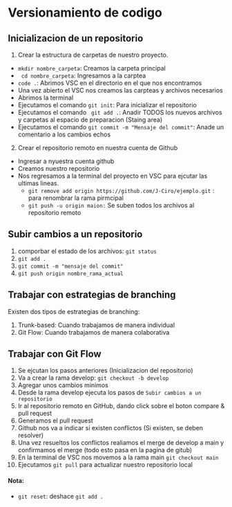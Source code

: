 # Versionamiento de codigo

## Inicializacion de un repositorio

1. Crear la estructura de carpetas de nuestro proyecto.

- `mkdir nombre_carpeta`: Creamos la carpeta principal
- ` cd nombre_carpeta`: Ingresamos a la carptea
- `code .`: Abrimos VSC en el directorio en el que nos encontramos
- Una vez abierto el VSC nos creamos las carpteas y archivos necesarios
- Abrimos la terminal
- Ejecutamos el comando `git init`: Para inicializar el repositorio
- Ejecutamos el comando ` git add .`: Anadir TODOS los nuevos archivos y carpetas al espacio de preparacion (Staing area)
- Ejecutamos el comando `git commit -m "Mensaje del commit"`: Anade un comentario a los cambios echos

2. Crear el repositorio remoto en nuestra cuenta de Github

- Ingresar a nyuestra cuenta github
- Creamos nuestro repositorio
- Nos regresamos a la terminal del proyecto en VSC para ejcutar las ultimas lineas.
  - `git remove add origin https://github.com/J-Ciro/ejemplo.git` : para renombrar la rama pirmcipal
  - `git push -u origin maion:` Se suben todos los archivos al repositorio remoto

## Subir cambios a un repositorio

1. comporbar el estado de los archivos: `git status`
2. `git add .`
3. `git commit -m "mensaje del commit"`
4. `git push origin nombre_rama_actual`

## Trabajar con estrategias de branching

Existen dos tipos de estrategias de branching:

1. Trunk-based: Cuando trabajamos de manera individual
2. Git Flow: Cuando trabajamos de manera colaborativa

## Trabajar con Git Flow

1. Se ejcutan los pasos anteriores (Inicializacion del repositorio)
2. Va a crear la rama develop: `git checkout -b develop`
3. Agregar unos cambios minimos
4. Desde la rama develop ejecuta los pasos de `Subir cambios a un repositorio`
5. Ir al repositorio remoto en GitHub, dando click sobre el boton compare & pull request
6. Generamos el pull request
7. Github nos va a indicar si existen conflictos (Si existen, se deben resolver)
8. Una vez resueltos los conflictos realiamos el merge de develop a main y confirmamos el merge (todo esto pasa en la pagina de gitub)
9. En la terminal de VSC nos movemos a la rama main `git checkout main`
10. Ejecutamos `git pull` para actualizar nuestro repositorio local

#### Nota:

- `git reset`: deshace `git add .`
